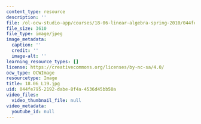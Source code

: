 ```yaml
---
content_type: resource
description: ''
file: /ol-ocw-studio-app/courses/18-06-linear-algebra-spring-2010/044fe7952192dabe8f4a4536d45bb50a_18.06_L19.jpg
file_size: 3610
file_type: image/jpeg
image_metadata:
  caption: ''
  credit: ''
  image-alt: ''
learning_resource_types: []
license: https://creativecommons.org/licenses/by-nc-sa/4.0/
ocw_type: OCWImage
resourcetype: Image
title: 18.06_L19.jpg
uid: 044fe795-2192-dabe-8f4a-4536d45bb50a
video_files:
  video_thumbnail_file: null
video_metadata:
  youtube_id: null
---
```

